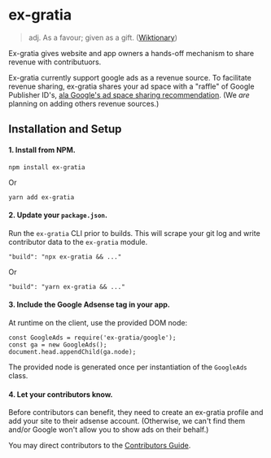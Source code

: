 # ex-gratia

> adj. As a favour; given as a gift. ([Wiktionary](https://en.wiktionary.org/wiki/ex_gratia))

Ex-gratia gives website and app owners a hands-off mechanism to share revenue with contributuors.

Ex-gratia currently support google ads as a revenue source. To facilitate revenue sharing, ex-gratia shares your ad space with a "raffle" of Google Publisher ID's, [ala Google's ad space sharing recommendation](https://adsense.googleblog.com/2008/07/sharing-your-ad-space.html). (We *are* planning on adding others revenue sources.)

## Installation and Setup

#### 1. Install from NPM.

```
npm install ex-gratia
```

Or

```
yarn add ex-gratia
```

#### 2. Update your `package.json`.

Run the `ex-gratia` CLI prior to builds. This will scrape your git log and write contributor data to the `ex-gratia` module.

```
"build": "npx ex-gratia && ..."
```

Or

```
"build": "yarn ex-gratia && ..."
```

#### 3. Include the Google Adsense tag in your app.

At runtime on the client, use the provided DOM node:

```
const GoogleAds = require('ex-gratia/google');
const ga = new GoogleAds();
document.head.appendChild(ga.node);
```

The provided node is generated once per instantiation of the `GoogleAds` class.

#### 4. Let your contributors know.

Before contributors can benefit, they need to create an ex-gratia profile and add your site to their adsense account. (Otherwise, we can't find them and/or Google won't allow you to show ads on their behalf.)

You may direct contributors to the [Contributors Guide](contributors-guide.md).

